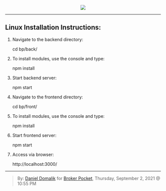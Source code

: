 <p align="center"><img src="https://www.brokerpocket.com/wp-content/uploads/2021/07/cropped-public-logo-blue.png"></p>

---

## Linux Installation Instructions:

1. Navigate to the backend directory:

    cd bp/back/

2. To install modules, use the console and type:

    npm install

3. Start backend server:

    npm start

4. Navigate to the frontend directory:

    cd bp/front/

5. To install modules, use the console and type:

    npm install

6. Start frontend server:

    npm start

7. Access via browser:

    http://localhost:3000/

---

>By: [Daniel Domalik](mailto:dd.domalik@gmail.com?Subject=Subject%Broker%Pocket%20Assessment) for [Broker Pocket](https://www.brokerpocket.com/), Thursday, September 2, 2021 @ 10:55 PM
